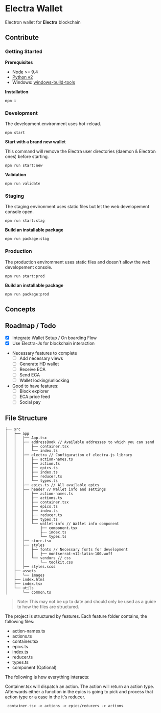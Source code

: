 # Electra Wallet
Electron wallet for **Electra** blockchain


## Contribute

### Getting Started

**Prerequisites**
* Node >= 9.4
* [Python v2](https://www.python.org/downloads/)
* Windows: [windows-build-tools](https://github.com/felixrieseberg/windows-build-tools#readme)

**Installation**

    npm i

### Development

The development environment uses hot-reload.

    npm start

**Start with a brand new wallet**

This command will remove the Electra user directories (daemon & Electron ones) before starting.

    npm run start:new

**Validation**

    npm run validate

### Staging

The staging environment uses static files but let the web developement console open.

    npm run start:stag

**Build an installable package**

    npm run package:stag

### Production

The production enviromment uses static files and doesn't allow the web developement console.

    npm run start:prod

**Build an installable package**

    npm run package:prod

## Concepts

## Roadmap / Todo
- [x] Integrate Wallet Setup / On boarding Flow
- [x] Use Electra-Js for blockchain interaction
- Necessary features to complete
	- [ ] Add necessary views
	- [ ] Generate HD wallet
	- [ ] Receive ECA
	- [ ] Send ECA
	- [ ] Wallet locking/unlocking
- Good to have features:
	- [ ] Block explorer
	- [ ] ECA price feed
	- [ ] Social pay

## File Structure
```
├── src
│   ├── app
│   │   ├── App.tsx
│   │   ├── addressBook // Available addresses to which you can send
│   │   │   ├── container.tsx
│   │   │   └── index.ts
│   │   ├── electra // Configuration of electra-js library
│   │   │   ├── action-names.ts
│   │   │   ├── action.ts
│   │   │   ├── epics.ts
│   │   │   ├── index.ts
│   │   │   ├── reducer.ts
│   │   │   └── types.ts
│   │   ├── epics.ts // All available epics
│   │   ├── header // Wallet info and settings
│   │   │   ├── action-names.ts
│   │   │   ├── actions.ts
│   │   │   ├── container.tsx
│   │   │   ├── epics.ts
│   │   │   ├── index.ts
│   │   │   ├── reducer.ts
│   │   │   ├── types.ts
│   │   │   └── wallet-info // Wallet info component
│   │   │       ├── component.tsx
│   │   │       ├── index.ts
│   │   │       └── types.ts
│   │   ├── store.tsx
│   │   ├── styles
│   │   │   ├── fonts // Necessary fonts for development
│   │   │   │   ├── montserrat-v12-latin-100.woff
│   │   │   └── vendors // css
│   │   │       └── toolkit.css
│   │   ├── styles.scss
│   ├── assets
│   │   └── images
│   ├── index.html
│   ├── index.tsx
│   └── utils
│       └── common.ts
```
> Note: This may not be up to date and should only be used as a guide to how the files are structured.

The project is structured by features. Each feature folder contains, the following files:

- action-names.ts
- actions.ts
- container.tsx
- epics.ts
- index.ts
- reducer.ts
- types.ts
- component (Optional)

The following is how everything interacts:

Container.tsx will dispatch an action. The action will return an action type. Afterwards either a function in the epics is going to pick and process that action type or a case in the it's reducer.

```
 container.tsx -> actions -> epics/reducers -> actions
```
